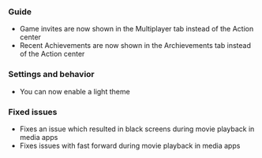 ### Guide
- Game invites are now shown in the Multiplayer tab instead of the Action center
- Recent Achievements are now shown in the Archievements tab instead of the Action center

### Settings and behavior
- You can now enable a light theme

### Fixed issues
- Fixes an issue which resulted in black screens during movie playback in media apps
- Fixes issues with fast forward during movie playback in media apps